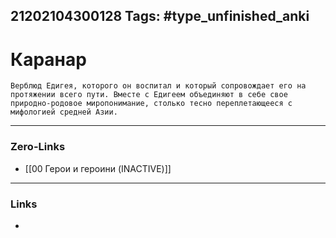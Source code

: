21202104300128
Tags: #type_unfinished_anki 
---
# Каранар

    Верблюд Едигея, которого он воспитал и который сопровождает его на протяжении всего пути. Вместе с Едигеем объединяют в себе свое природно-родовое миропонимание, столько тесно переплетающееся с мифологией средней Азии.

---
### Zero-Links
- [[00 Герои и героини (INACTIVE)]]
---
### Links
-